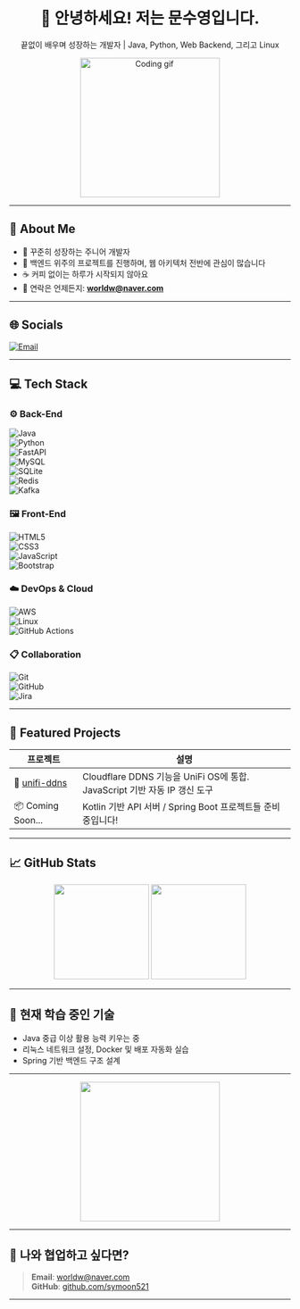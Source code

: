 <h1 align="center">👋 안녕하세요! 저는 문수영입니다.</h1>
<p align="center">끝없이 배우며 성장하는 개발자 | Java, Python, Web Backend, 그리고 Linux</p>

<div align="center">
  <img src="https://media.giphy.com/media/L8K62iTDkzGX6/giphy.gif" width="250" alt="Coding gif">
</div>

---

## 💫 About Me

- 🎯 꾸준히 성장하는 주니어 개발자
- 🔭 백엔드 위주의 프로젝트를 진행하며, 웹 아키텍처 전반에 관심이 많습니다
- ☕ 커피 없이는 하루가 시작되지 않아요
- 💌 연락은 언제든지: **worldw@naver.com**

---

## 🌐 Socials
[![Email](https://img.shields.io/badge/Gmail-worldw@naver.com-D14836?style=for-the-badge&logo=gmail&logoColor=white)](mailto:worldw@naver.com)

---

## 💻 Tech Stack

### ⚙️ Back-End  
![Java](https://img.shields.io/badge/Java-%23ED8B00.svg?style=flat-square&logo=java&logoColor=white)  
![Python](https://img.shields.io/badge/Python-%2314354C.svg?style=flat-square&logo=python&logoColor=white)  
![FastAPI](https://img.shields.io/badge/FastAPI-%2300C7B7.svg?style=flat-square&logo=fastapi&logoColor=white)  
![MySQL](https://img.shields.io/badge/MySQL-4479A1?style=flat-square&logo=mysql&logoColor=white)  
![SQLite](https://img.shields.io/badge/SQLite-003B57?style=flat-square&logo=sqlite&logoColor=white)  
![Redis](https://img.shields.io/badge/Redis-DC382D?style=flat-square&logo=redis&logoColor=white)  
![Kafka](https://img.shields.io/badge/Apache%20Kafka-231F20?style=flat-square&logo=apache-kafka&logoColor=white)

### 🖼 Front-End  
![HTML5](https://img.shields.io/badge/HTML5-E34F26?style=flat-square&logo=html5&logoColor=white)  
![CSS3](https://img.shields.io/badge/CSS3-1572B6?style=flat-square&logo=css3&logoColor=white)  
![JavaScript](https://img.shields.io/badge/JavaScript-F7DF1E?style=flat-square&logo=javascript&logoColor=black)  
![Bootstrap](https://img.shields.io/badge/Bootstrap-563D7C?style=flat-square&logo=bootstrap&logoColor=white)

### ☁️ DevOps & Cloud  
![AWS](https://img.shields.io/badge/AWS-232F3E?style=flat-square&logo=amazon-aws&logoColor=white)  
![Linux](https://img.shields.io/badge/Linux-FCC624?style=flat-square&logo=linux&logoColor=black)  
![GitHub Actions](https://img.shields.io/badge/GitHub%20Actions-2088FF?style=flat-square&logo=github-actions&logoColor=white)

### 📋 Collaboration  
![Git](https://img.shields.io/badge/Git-F05032?style=flat-square&logo=git&logoColor=white)  
![GitHub](https://img.shields.io/badge/GitHub-181717?style=flat-square&logo=github&logoColor=white)  
![Jira](https://img.shields.io/badge/Jira-0052CC?style=flat-square&logo=jira&logoColor=white)  


---

## 🚀 Featured Projects

| 프로젝트 | 설명 |
|----------|------|
| 🔧 [unifi-ddns](https://github.com/symoon521/unifi-ddns) | Cloudflare DDNS 기능을 UniFi OS에 통합. JavaScript 기반 자동 IP 갱신 도구 |
| 📦 Coming Soon... | Kotlin 기반 API 서버 / Spring Boot 프로젝트들 준비 중입니다! |

---

## 📈 GitHub Stats

<div align="center">
  <img height="170" src="https://github-readme-stats.vercel.app/api?username=symoon521&show_icons=true&theme=tokyonight" />
  <img height="170" src="https://github-readme-stats.vercel.app/api/top-langs/?username=symoon521&layout=compact&theme=tokyonight" />
</div>

---

## 📅 현재 학습 중인 기술

- Java 중급 이상 활용 능력 키우는 중
- 리눅스 네트워크 설정, Docker 및 배포 자동화 실습
- Spring 기반 백엔드 구조 설계

---

<div align="center">
  <img src="https://media.giphy.com/media/qgQUggAC3Pfv687qPC/giphy.gif" width="250">
</div>

---

## 🤝 나와 협업하고 싶다면?
> **Email**: [worldw@naver.com](mailto:worldw@naver.com)  
> **GitHub**: [github.com/symoon521](https://github.com/symoon521)

---

